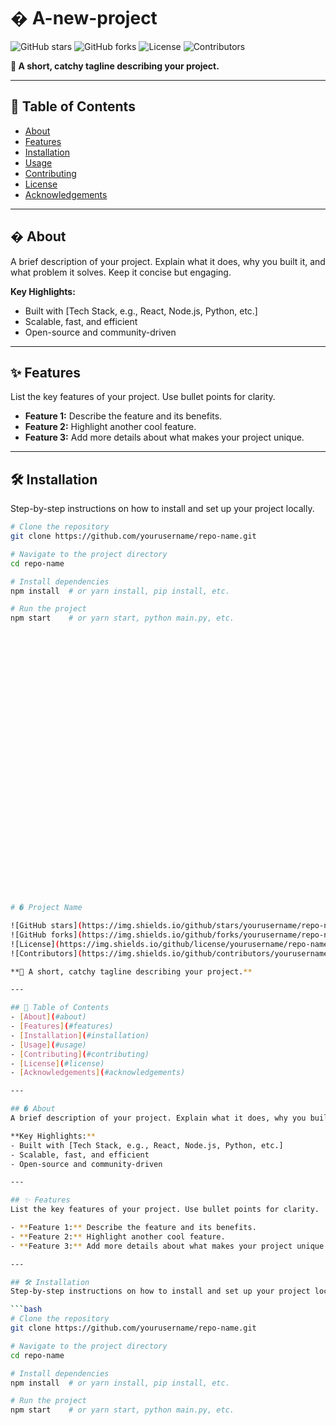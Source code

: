 # � A-new-project


![GitHub stars](https://img.shields.io/github/stars/yourusername/repo-name?style=social)
![GitHub forks](https://img.shields.io/github/forks/yourusername/repo-name?style=social)
![License](https://img.shields.io/github/license/yourusername/repo-name)
![Contributors](https://img.shields.io/github/contributors/yourusername/repo-name)

**🚀 A short, catchy tagline describing your project.**

---

## 📜 Table of Contents
- [About](#about)
- [Features](#features)
- [Installation](#installation)
- [Usage](#usage)
- [Contributing](#contributing)
- [License](#license)
- [Acknowledgements](#acknowledgements)

---

## � About
A brief description of your project. Explain what it does, why you built it, and what problem it solves. Keep it concise but engaging.

**Key Highlights:**
- Built with [Tech Stack, e.g., React, Node.js, Python, etc.]
- Scalable, fast, and efficient
- Open-source and community-driven

---

## ✨ Features
List the key features of your project. Use bullet points for clarity.

- **Feature 1:** Describe the feature and its benefits.
- **Feature 2:** Highlight another cool feature.
- **Feature 3:** Add more details about what makes your project unique.

---

## 🛠️ Installation
Step-by-step instructions on how to install and set up your project locally.

```bash
# Clone the repository
git clone https://github.com/yourusername/repo-name.git

# Navigate to the project directory
cd repo-name

# Install dependencies
npm install  # or yarn install, pip install, etc.

# Run the project
npm start    # or yarn start, python main.py, etc.
































# � Project Name

![GitHub stars](https://img.shields.io/github/stars/yourusername/repo-name?style=social)
![GitHub forks](https://img.shields.io/github/forks/yourusername/repo-name?style=social)
![License](https://img.shields.io/github/license/yourusername/repo-name)
![Contributors](https://img.shields.io/github/contributors/yourusername/repo-name)

**🚀 A short, catchy tagline describing your project.**

---

## 📜 Table of Contents
- [About](#about)
- [Features](#features)
- [Installation](#installation)
- [Usage](#usage)
- [Contributing](#contributing)
- [License](#license)
- [Acknowledgements](#acknowledgements)

---

## � About
A brief description of your project. Explain what it does, why you built it, and what problem it solves. Keep it concise but engaging.

**Key Highlights:**
- Built with [Tech Stack, e.g., React, Node.js, Python, etc.]
- Scalable, fast, and efficient
- Open-source and community-driven

---

## ✨ Features
List the key features of your project. Use bullet points for clarity.

- **Feature 1:** Describe the feature and its benefits.
- **Feature 2:** Highlight another cool feature.
- **Feature 3:** Add more details about what makes your project unique.

---

## 🛠️ Installation
Step-by-step instructions on how to install and set up your project locally.

```bash
# Clone the repository
git clone https://github.com/yourusername/repo-name.git

# Navigate to the project directory
cd repo-name

# Install dependencies
npm install  # or yarn install, pip install, etc.

# Run the project
npm start    # or yarn start, python main.py, etc.
